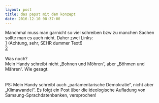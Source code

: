 ```yaml
---
layout: post
title: das papst mit dem konzept
date: 2016-12-10 08:37:00
---
```


Manchmal muss man garnicht so viel schreiben bzw zu manchen Sachen sollte man es auch nicht. Daher zwei Links: <br>
[1](https://www.welt.de/politik/deutschland/article160160872/Stasi-Offiziersschueler-soll-Staatssekretaer-werden.html) (Achtung, sehr, SEHR dummer Text!)<br>
[2](https://de.wikipedia.org/wiki/Liste_ehemaliger_NSDAP-Mitglieder,_die_nach_Mai_1945_politisch_t%C3%A4tig_waren)<br><br>
Was noch? <br>Mein Handy schreibt nicht „Bohnen und Möhren“, aber „Böhmen und Mähren“. Wie gesagt. <br><br><br>
PS: Mein Handy schreibt auch „parlamentarische Demokratie“, nicht aber „Klimawandel“. Es folgt ein Post über die ideologische Aufladung von Samsung-Sprachdatenbanken, versprochen!
